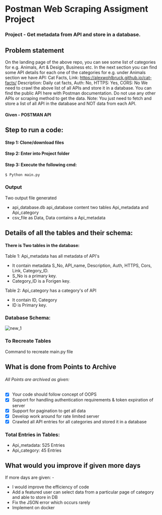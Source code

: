 # Postman Web Scraping Assigment Project 
### Project - Get metadata from API and store in a database. 
## Problem statement

On the landing page of the above repo, you can see some list of categories for e.g. Animals, Art & Design, Business etc.
In the next section you can find some API details for each one of the categories for e.g. under Animals section we have 
API:  Cat Facts, Link: https://alexwohlbruck.github.io/cat-facts/
Description: Daily cat facts, Auth: No, HTTPS: Yes, CORS: No
We need to crawl the above list of all APIs and store it in a database. You can find the public API here with Postman documentation. Do not use any other APIs or scraping method to get the data. 
Note: You just need to fetch and store a list of all API in the database and NOT data from each API.


#### Given  -  POSTMAN API 
## Step to run a code:
#### Step 1: Clone/download files              
#### Step 2: Enter into Project folder        
#### Step 3: Execute the following cmd: 
    $ Python main.py
### Output
Two output file generated
- api_database.db api_database content two tables Api_metadata and Api_category 
- csv_file as Data, Data contains a Api_metadata 
## Details of all the tables and their schema:
#### There is Two tables in the database: 
Table 1: Api_metadata has all metadata of API's
- It contain metadata S_No, API_name, Description, Auth, HTTPS, Cors, Link, Category_ID.
- S_No is a primary key.
- Category_ID is a Forigen key.
		 
Table 2: Api_category has a category's of API
- It contain ID, Category
- ID is Primary key.

### Database Schema:
![new_1](https://user-images.githubusercontent.com/65850757/131248581-5ebc1c6c-b445-45b0-ab0f-3020e4672965.png)

### To Recreate Tables 
Command to recreate main.py file 
    

## What is done from Points to Archive
###### All Points are archived as given:
- [x] Your code should follow concept of OOPS
- [x] Support for handling authentication requirements & token expiration of server
- [x] Support for pagination to get all data
- [x] Develop work around for rate limited server
- [x] Crawled all API entries for all categories and stored it in a database

### Total Entries in Tables:
   - Api_metadata: 525 Entries
   - Api_category: 45 Entries
   
## What would you improve if given more days
   If more days are given: - 
   - I would improve the efficiency of code 
   - Add a featured user can select data from a particular page of category and able to store in DB
   - Fix the JSON error which occurs rarely
   - Implement on docker  
    
